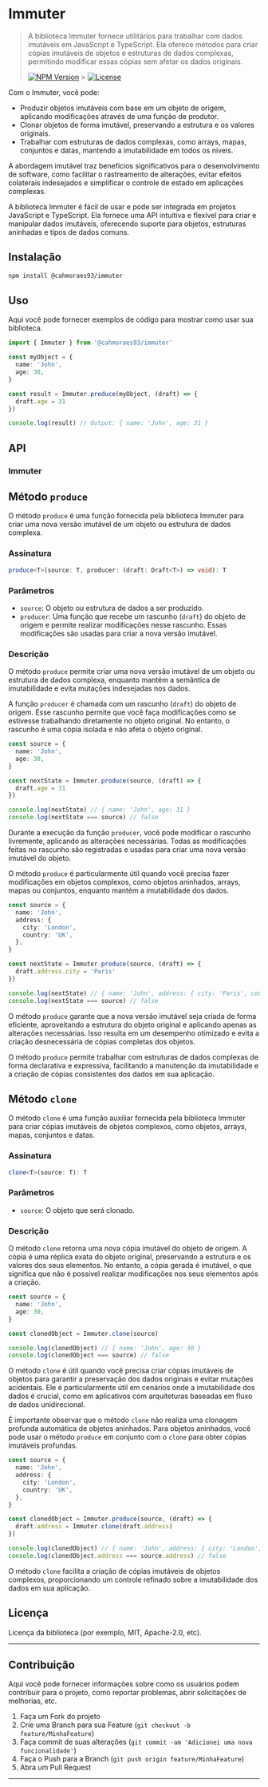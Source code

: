 # Immuter

> A biblioteca Immuter fornece utilitários para trabalhar com dados imutáveis em JavaScript e TypeScript. Ela oferece métodos para criar cópias imutáveis de objetos e estruturas de dados complexas, permitindo modificar essas cópias sem afetar os dados originais.
>
> [![NPM Version][npm-image]][npm-url] > [![License][license-image]][license-url]

Com o Immuter, você pode:

- Produzir objetos imutáveis com base em um objeto de origem, aplicando modificações através de uma função de produtor.
- Clonar objetos de forma imutável, preservando a estrutura e os valores originais.
- Trabalhar com estruturas de dados complexas, como arrays, mapas, conjuntos e datas, mantendo a imutabilidade em todos os níveis.

A abordagem imutável traz benefícios significativos para o desenvolvimento de software, como facilitar o rastreamento de alterações, evitar efeitos colaterais indesejados e simplificar o controle de estado em aplicações complexas.

A biblioteca Immuter é fácil de usar e pode ser integrada em projetos JavaScript e TypeScript. Ela fornece uma API intuitiva e flexível para criar e manipular dados imutáveis, oferecendo suporte para objetos, estruturas aninhadas e tipos de dados comuns.

## Instalação

```bash
npm install @cahmoraes93/immuter
```

## Uso

Aqui você pode fornecer exemplos de código para mostrar como usar sua biblioteca.

```typescript
import { Immuter } from '@cahmoraes93/immuter'

const myObject = {
  name: 'John',
  age: 30,
}

const result = Immuter.produce(myObject, (draft) => {
  draft.age = 31
})

console.log(result) // Output: { name: 'John', age: 31 }
```

## API

### Immuter

## Método `produce`

O método `produce` é uma função fornecida pela biblioteca Immuter para criar uma nova versão imutável de um objeto ou estrutura de dados complexa.

### Assinatura

```typescript
produce<T>(source: T, producer: (draft: Draft<T>) => void): T
```

### Parâmetros

- `source`: O objeto ou estrutura de dados a ser produzido.
- `producer`: Uma função que recebe um rascunho (`draft`) do objeto de origem e permite realizar modificações nesse rascunho. Essas modificações são usadas para criar a nova versão imutável.

### Descrição

O método `produce` permite criar uma nova versão imutável de um objeto ou estrutura de dados complexa, enquanto mantém a semântica de imutabilidade e evita mutações indesejadas nos dados.

A função `producer` é chamada com um rascunho (`draft`) do objeto de origem. Esse rascunho permite que você faça modificações como se estivesse trabalhando diretamente no objeto original. No entanto, o rascunho é uma cópia isolada e não afeta o objeto original.

```typescript
const source = {
  name: 'John',
  age: 30,
}

const nextState = Immuter.produce(source, (draft) => {
  draft.age = 31
})

console.log(nextState) // { name: 'John', age: 31 }
console.log(nextState === source) // false
```

Durante a execução da função `producer`, você pode modificar o rascunho livremente, aplicando as alterações necessárias. Todas as modificações feitas no rascunho são registradas e usadas para criar uma nova versão imutável do objeto.

O método `produce` é particularmente útil quando você precisa fazer modificações em objetos complexos, como objetos aninhados, arrays, mapas ou conjuntos, enquanto mantém a imutabilidade dos dados.

```typescript
const source = {
  name: 'John',
  address: {
    city: 'London',
    country: 'UK',
  },
}

const nextState = Immuter.produce(source, (draft) => {
  draft.address.city = 'Paris'
})

console.log(nextState) // { name: 'John', address: { city: 'Paris', country: 'UK' } }
console.log(nextState === source) // false
```

O método `produce` garante que a nova versão imutável seja criada de forma eficiente, aproveitando a estrutura do objeto original e aplicando apenas as alterações necessárias. Isso resulta em um desempenho otimizado e evita a criação desnecessária de cópias completas dos objetos.

O método `produce` permite trabalhar com estruturas de dados complexas de forma declarativa e expressiva, facilitando a manutenção da imutabilidade e a criação de cópias consistentes dos dados em sua aplicação.

## Método `clone`

O método `clone` é uma função auxiliar fornecida pela biblioteca Immuter para criar cópias imutáveis de objetos complexos, como objetos, arrays, mapas, conjuntos e datas.

### Assinatura

```typescript
clone<T>(source: T): T
```

### Parâmetros

- `source`: O objeto que será clonado.

### Descrição

O método `clone` retorna uma nova cópia imutável do objeto de origem. A cópia é uma réplica exata do objeto original, preservando a estrutura e os valores dos seus elementos. No entanto, a cópia gerada é imutável, o que significa que não é possível realizar modificações nos seus elementos após a criação.

```typescript
const source = {
  name: 'John',
  age: 30,
}

const clonedObject = Immuter.clone(source)

console.log(clonedObject) // { name: 'John', age: 30 }
console.log(clonedObject === source) // false
```

O método `clone` é útil quando você precisa criar cópias imutáveis de objetos para garantir a preservação dos dados originais e evitar mutações acidentais. Ele é particularmente útil em cenários onde a imutabilidade dos dados é crucial, como em aplicativos com arquiteturas baseadas em fluxo de dados unidirecional.

É importante observar que o método `clone` não realiza uma clonagem profunda automática de objetos aninhados. Para objetos aninhados, você pode usar o método `produce` em conjunto com o `clone` para obter cópias imutáveis profundas.

```typescript
const source = {
  name: 'John',
  address: {
    city: 'London',
    country: 'UK',
  },
}

const clonedObject = Immuter.produce(source, (draft) => {
  draft.address = Immuter.clone(draft.address)
})

console.log(clonedObject) // { name: 'John', address: { city: 'London', country: 'UK' } }
console.log(clonedObject.address === source.address) // false
```

O método `clone` facilita a criação de cópias imutáveis de objetos complexos, proporcionando um controle refinado sobre a imutabilidade dos dados em sua aplicação.

## Licença

Licença da biblioteca (por exemplo, MIT, Apache-2.0, etc).

---

## Contribuição

Aqui você pode fornecer informações sobre como os usuários podem contribuir para o projeto, como reportar problemas, abrir solicitações de melhorias, etc.

1. Faça um Fork do projeto
2. Crie uma Branch para sua Feature (`git checkout -b feature/MinhaFeature`)
3. Faça commit de suas alterações (`git commit -am 'Adicionei uma nova funcionalidade'`)
4. Faça o Push para a Branch (`git push origin feature/MinhaFeature`)
5. Abra um Pull Request

---

[//]: # 'Referências de links usados na seção de "Badges" e outras seções'
[npm-image]: https://img.shields.io/npm/v/minha-biblioteca.svg
[npm-url]: https://www.npmjs.com/package/minha-biblioteca
[license-image]: https://img.shields.io/badge/license-MIT-blue.svg
[license-url]: https://opensource.org/licenses/MIT
